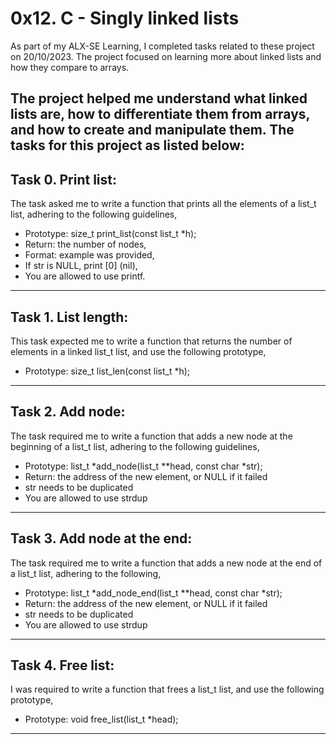 # 0x12. C - Singly linked lists
As part of my ALX-SE Learning, I completed tasks related to these project on 20/10/2023. The project focused on learning more about linked lists and how they compare to arrays. 

The project helped me understand what linked lists are, how to differentiate them from arrays, and how to create and manipulate them. The tasks for this project as listed below:
------------------------------

## Task 0. Print list:
The task asked me to write a function that prints all the elements of a list_t list, adhering to the following guidelines,

+ Prototype: size_t print_list(const list_t *h);
+ Return: the number of nodes,
+ Format: example was provided,
+ If str is NULL, print [0] (nil),
+ You are allowed to use printf.
-----------------------------------

## Task 1. List length:
This task expected me to write a function that returns the number of elements in a linked list_t list, and use the following prototype,

+ Prototype: size_t list_len(const list_t *h);
---------------------

## Task 2. Add node:
The task required me to write a function that adds a new node at the beginning of a list_t list, adhering to the following guidelines,

+ Prototype: list_t *add_node(list_t **head, const char *str);
+ Return: the address of the new element, or NULL if it failed
+ str needs to be duplicated
+ You are allowed to use strdup
----------------------

## Task 3. Add node at the end:
The task required me to write a function that adds a new node at the end of a list_t list, adhering to the following,

+ Prototype: list_t *add_node_end(list_t **head, const char *str);
+ Return: the address of the new element, or NULL if it failed
+ str needs to be duplicated
+ You are allowed to use strdup
------------------------

## Task 4. Free list:
I was required to write a function that frees a list_t list, and use the following prototype,

+ Prototype: void free_list(list_t *head);
--------------------

